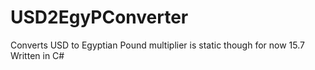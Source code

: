 # USD2EgyPConverter
Converts USD to Egyptian Pound multiplier is static though for now 15.7
Written in C#
